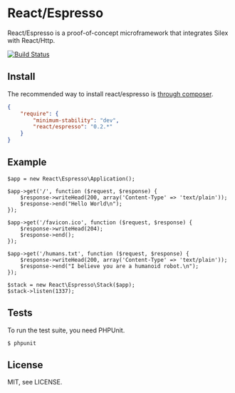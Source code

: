 # React/Espresso

React/Espresso is a proof-of-concept microframework that integrates Silex with
React/Http.

[![Build Status](https://secure.travis-ci.org/react-php/espresso.png?branch=master)](http://travis-ci.org/react-php/espresso)

## Install

The recommended way to install react/espresso is [through composer](http://getcomposer.org).

```JSON
{
    "require": {
        "minimum-stability": "dev",
        "react/espresso": "0.2.*"
    }
}
```

## Example

    $app = new React\Espresso\Application();

    $app->get('/', function ($request, $response) {
        $response->writeHead(200, array('Content-Type' => 'text/plain'));
        $response->end("Hello World\n");
    });

    $app->get('/favicon.ico', function ($request, $response) {
        $response->writeHead(204);
        $response->end();
    });

    $app->get('/humans.txt', function ($request, $response) {
        $response->writeHead(200, array('Content-Type' => 'text/plain'));
        $response->end("I believe you are a humanoid robot.\n");
    });

    $stack = new React\Espresso\Stack($app);
    $stack->listen(1337);

## Tests

To run the test suite, you need PHPUnit.

    $ phpunit

## License

MIT, see LICENSE.
